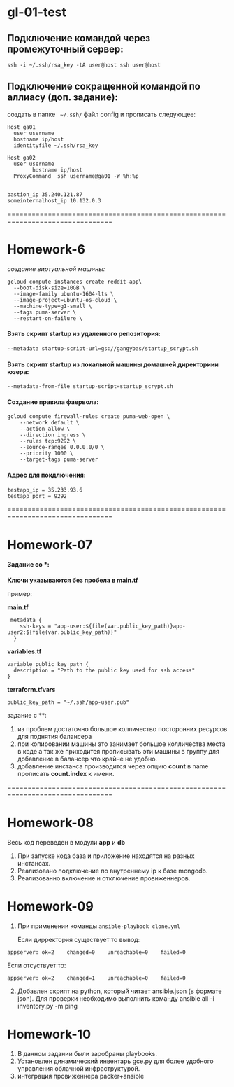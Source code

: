 # gl-01-test


## Подключение командой через промежуточный сервер:

```ssh -i ~/.ssh/rsa_key -tA user@host ssh user@host```

## Подключение сокращенной командой по аллиасу (доп. задание):

создать в папке
` ~/.ssh/`  файл config
и прописать следующее:

``` 
Host ga01
  user username
  hostname ip/host
  identityfile ~/.ssh/rsa_key
  
Host ga02
  user username
        hostname ip/host
  ProxyCommand  ssh username@ga01 -W %h:%p


bastion_ip 35.240.121.87
someinternalhost_ip 10.132.0.3

```

================================================================================


# Homework-6 

_создание виртуальной машины:_

```
gcloud compute instances create reddit-app\
  --boot-disk-size=10GB \
  --image-family ubuntu-1604-lts \
  --image-project=ubuntu-os-cloud \
  --machine-type=g1-small \
  --tags puma-server \
  --restart-on-failure \
```
  
#### Взять скрипт startup из удаленного репозитория:

 ``` --metadata startup-script-url=gs://gangybas/startup_scrypt.sh ```
 
#### Взять скрипт startup из локальной машины домашней директориии юзера:

```--metadata-from-file startup-script=startup_scrypt.sh ```


#### Создание правила фаервола:

```
gcloud compute firewall-rules create puma-web-open \
    --network default \
    --action allow \
    --direction ingress \
    --rules tcp:9292 \
    --source-ranges 0.0.0.0/0 \
    --priority 1000 \
    --target-tags puma-server
```
#### Адрес для покдлючения:

```   
testapp_ip = 35.233.93.6
testapp_port = 9292
```


================================================================================




# Homework-07

#### Задание со *:

__Ключи указываются без пробела в main.tf__

пример:

__main.tf__

```
 metadata {
    ssh-keys = "app-user:${file(var.public_key_path)}app-user2:${file(var.public_key_path)}"
  }
```

__variables.tf__

```
variable public_key_path {
  description = "Path to the public key used for ssh access"
}
```
__terraform.tfvars__

```
public_key_path = "~/.ssh/app-user.pub"
```

задание с **:

1. из проблем достаточно большое колличество посторонних ресурсов для поднятия балансера
2. при копировании машины это занимает большое колличества места в коде а так же приходится прописывать эти машины в группу для добавление в балансер что крайне не удобно.
3. добавление инстанса производится через опцию __count__ в name прописать __count.index__ к имени.

================================================================================



# Homework-08



Весь код переведен в модули __app__ и __db__
 

1. При запуске кода база и приложение находятся на разных инстансах. 
2. Реализовано подключение по внутреннему ip к базе mongodb. 
3. Реализованно включение и отключение провиженнеров.





# Homework-09

1. При  применении команды `ansible-playbook clone.yml`

   Если дирректория существует то вывод:
   
  `appserver: ok=2    changed=0    unreachable=0    failed=0`
  
   Если отсуствует то:
  
  `appserver: ok=2    changed=1    unreachable=0    failed=0`
  
2. Добавлен скрипт на python, который читает ansible.json (в формате json). Для проверки необходимо выполнить команду ansible all -i inventory.py -m ping


# Homework-10

1. В данном задании были заробраны playbooks.
2. Установлен динамический инвентарь gce.py для более удобного управления облачной инфраструктурой.
3. интеграция провиженнера packer+ansible

